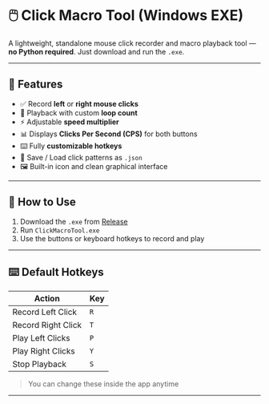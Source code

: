 # 🖱️ Click Macro Tool (Windows EXE)

A lightweight, standalone mouse click recorder and macro playback tool — **no Python required**. Just download and run the `.exe`.

---

## 🚀 Features

- ✅ Record **left** or **right mouse clicks**
- 🔁 Playback with custom **loop count**
- ⚡ Adjustable **speed multiplier**
- 📊 Displays **Clicks Per Second (CPS)** for both buttons
- ⌨️ Fully **customizable hotkeys**
- 💾 Save / Load click patterns as `.json`
- 🖼️ Built-in icon and clean graphical interface

---

## 📂 How to Use

1. Download the `.exe` from [Release](https://github.com/Guestos338/Click-Macro/releases/tag/v1%2C0%2C0)
2. Run `ClickMacroTool.exe`
3. Use the buttons or keyboard hotkeys to record and play

---

## ⌨️ Default Hotkeys

| Action            | Key |
|-------------------|-----|
| Record Left Click | `R` |
| Record Right Click| `T` |
| Play Left Clicks  | `P` |
| Play Right Clicks | `Y` |
| Stop Playback     | `S` |

> You can change these inside the app anytime

---
